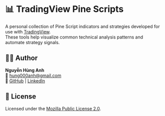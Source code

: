 # 📊 TradingView Pine Scripts

A personal collection of Pine Script indicators and strategies developed for use with [TradingView](https://tradingview.com).  
These tools help visualize common technical analysis patterns and automate strategy signals.

## 🧑‍💻 Author

**Nguyễn Hùng Anh**  
📧 hung000anh@gmail.com  
🔗 [GitHub](https://github.com/Hung000anh) | [LinkedIn](https://www.linkedin.com/in/h%C3%B9ng-anh-nguy%E1%85%87n-307029302/)

## 📜 License

Licensed under the [Mozilla Public License 2.0](https://www.mozilla.org/MPL/2.0/).
